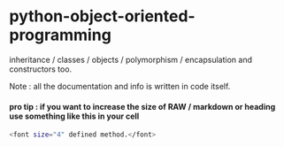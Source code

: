 # python-object-oriented-programming
inheritance / classes / objects / polymorphism / encapsulation and constructors too.

Note : all the documentation and info is written in code itself.


#### pro tip : if you want to increase the size of RAW / markdown or heading use something like this in your cell

```sh
<font size="4" defined method.</font>
```

